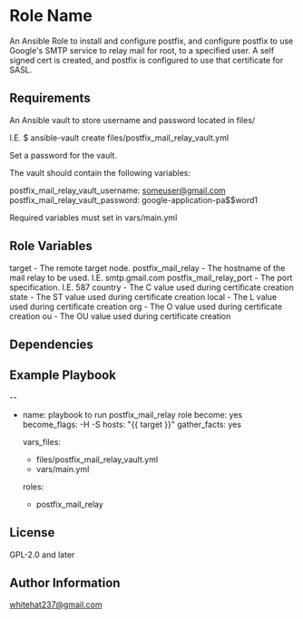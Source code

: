 Role Name
=========

An Ansible Role to install and configure postfix, and configure postfix to use 
Google's SMTP service to relay mail for root, to a specified user.
A self signed cert is created, and postfix is configured to use that 
certificate for SASL.

Requirements
------------
An Ansible vault to store username and password located in files/

I.E.
$ ansible-vault create files/postfix_mail_relay_vault.yml

Set a password for the vault.

The vault should contain the following variables:

postfix_mail_relay_vault_username: someuser@gmail.com
postfix_mail_relay_vault_password: google-application-pa$$word1

Required variables must set in vars/main.yml


Role Variables
--------------
target				- The remote target node.
postfix_mail_relay  		- The hostname of the mail relay to be used.  I.E. smtp.gmail.com
postfix_mail_relay_port 	- The port specification.  I.E. 587
country				- The C value used during certificate creation
state				- The ST value used during certificate creation
local				- The L value used during certificate creation
org				- The O value used during certificate creation
ou				- The OU value used during certificate creation


Dependencies
------------


Example Playbook
----------------

--

- name: playbook to run postfix_mail_relay role
  become: yes
  become_flags: -H -S
  hosts: "{{ target }}"
  gather_facts: yes

  vars_files:
    - files/postfix_mail_relay_vault.yml
    - vars/main.yml

  roles:
    - postfix_mail_relay



License
-------
GPL-2.0 and later

Author Information
------------------

whitehat237@gmail.com
